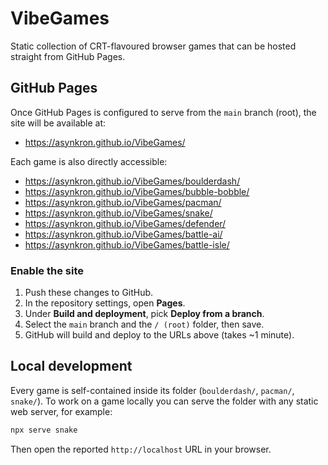 # VibeGames

Static collection of CRT-flavoured browser games that can be hosted straight from GitHub Pages.

## GitHub Pages

Once GitHub Pages is configured to serve from the `main` branch (root), the site will be available at:

- https://asynkron.github.io/VibeGames/

Each game is also directly accessible:

- https://asynkron.github.io/VibeGames/boulderdash/
- https://asynkron.github.io/VibeGames/bubble-bobble/
- https://asynkron.github.io/VibeGames/pacman/
- https://asynkron.github.io/VibeGames/snake/
- https://asynkron.github.io/VibeGames/defender/
- https://asynkron.github.io/VibeGames/battle-ai/
- https://asynkron.github.io/VibeGames/battle-isle/

### Enable the site

1. Push these changes to GitHub.
2. In the repository settings, open **Pages**.
3. Under **Build and deployment**, pick **Deploy from a branch**.
4. Select the `main` branch and the `/ (root)` folder, then save.
5. GitHub will build and deploy to the URLs above (takes ~1 minute).

## Local development

Every game is self-contained inside its folder (`boulderdash/`, `pacman/`, `snake/`). To work on a game locally you can serve the folder with any static web server, for example:

```bash
npx serve snake
```

Then open the reported `http://localhost` URL in your browser.
